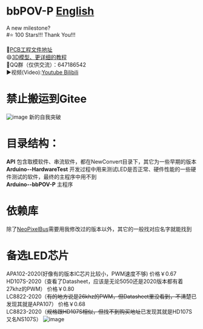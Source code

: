 # bbPOV-P  [English](https://github.com/RealCorebb/bbPOV-P/blob/main/README_EN.md "English")
A new milestone?  
#⭐ 100 Stars!!! Thank You!!!

🔗[PCB工程文件地址](https://oshwhub.com/Corebb/bbpov-mcu_copy_copy_copy "PCB工程文件地址")  
😄[3D模型、更详细的教程](https://www.afdian.net/@kuruibb "3D模型、更详细的教程")  
🐧QQ群（仅供交流）：647186542  
▶️视频(Video):[Youtube](https://www.youtube.com/watch?v=HpYd48YgSek&t=5s "Youtube")[ Bilibili](https://www.bilibili.com/video/BV1Wy4y1a7t6 " Bilibili")  
# 禁止搬运到Gitee  
![image](https://github.com/RealCorebb/bbPOV-P/blob/main/IMG/logo.jpg?raw=true)
新的自我突破
# 目录结构：
**API** 包含取模软件、串流软件，都在NewConvert目录下，其它为一些早期的版本  
**Arduino--HardwareTest** 开发过程中用来测试LED是否正常、硬件性能的一些硬件测试的软件，最终的主程序中用不到  
**Arduino--bbPOV-P** 主程序  
# 依赖库 
除了[NeoPixelBus](https://github.com/RealCorebb/NeoPixelBus "NeoPixelBus")需要用我修改过的版本以外，其它的一般找对应名字就能找到
# 备选LED芯片
APA102-2020(好像有的版本IC芯片比较小，PWM速度不够)                          价格￥0.67  
HD107S-2020（查看了Datasheet，应该是无论5050还是2020版本都有着27khz的PWM）   价格￥0.80  
LC8822-2020（~~有的地方说是26khz的PWM，但Datasheet里没看到，不清楚~~已发现其就是APA107）           价格￥0.68  
LC8823-2020（~~规格跟HD107S相似，但找不到购买地址~~已发现其就是HD107S又名NS107S）
![image](https://github.com/RealCorebb/bbPOV-V3/blob/main/IMG/LED_Chips.jpg?raw=true)  
